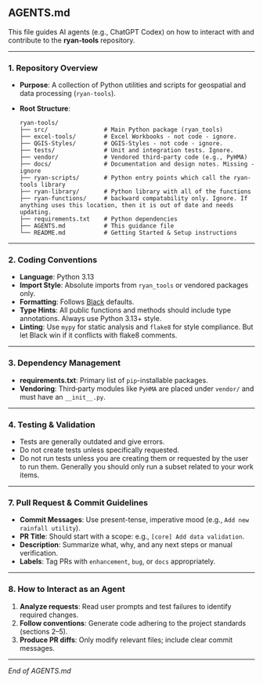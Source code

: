 ## AGENTS.md

This file guides AI agents (e.g., ChatGPT Codex) on how to interact with and contribute to the **ryan-tools** repository.

---

### 1. Repository Overview

* **Purpose**: A collection of Python utilities and scripts for geospatial and data processing (`ryan-tools`).
* **Root Structure**:

  ```
  ryan-tools/
  ├── src/                # Main Python package (ryan_tools)
  ├── excel-tools/        # Excel Workbooks - not code - ignore.
  ├── QGIS-Styles/        # QGIS-Styles - not code - ignore.
  ├── tests/              # Unit and integration tests. Ignore.
  ├── vendor/             # Vendored third-party code (e.g., PyHMA)
  ├── docs/               # Documentation and design notes. Missing - ignore
  ├── ryan-scripts/       # Python entry points which call the ryan-tools library
  ├── ryan-library/       # Python library with all of the functions
  ├── ryan-functions/     # backward compatability only. Ignore. If anything uses this location, then it is out of date and needs updating.
  ├── requirements.txt    # Python dependencies
  ├── AGENTS.md           # This guidance file
  └── README.md           # Getting Started & Setup instructions
  ```

---

### 2. Coding Conventions

* **Language**: Python 3.13
* **Import Style**: Absolute imports from `ryan_tools` or vendored packages only.
* **Formatting**: Follows [Black](https://github.com/psf/black) defaults.
* **Type Hints**: All public functions and methods should include type annotations. Always use Python 3.13+ style.
* **Linting**: Use `mypy` for static analysis and `flake8` for style compliance. But let Black win if it conflicts with flake8 comments.

---

### 3. Dependency Management

* **requirements.txt**: Primary list of `pip`-installable packages.
* **Vendoring**: Third‑party modules like `PyHMA` are placed under `vendor/` and must have an `__init__.py`.

---

### 4. Testing & Validation

* Tests are generally outdated and give errors.
* Do not create tests unless specifically requested.
* Do not run tests unless you are creating them or requested by the user to run them. Generally you should only run a subset related to your work items.

---

### 7. Pull Request & Commit Guidelines

* **Commit Messages**: Use present-tense, imperative mood (e.g., `Add new rainfall utility`).
* **PR Title**: Should start with a scope: e.g., `[core] Add data validation`.
* **Description**: Summarize what, why, and any next steps or manual verification.
* **Labels**: Tag PRs with `enhancement`, `bug`, or `docs` appropriately.

---

### 8. How to Interact as an Agent

1. **Analyze requests**: Read user prompts and test failures to identify required changes.
2. **Follow conventions**: Generate code adhering to the project standards (sections 2–5).
5. **Produce PR diffs**: Only modify relevant files; include clear commit messages.

---

*End of AGENTS.md*

